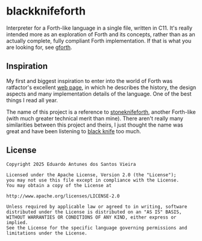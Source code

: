 # blackknifeforth

Interpreter for a Forth-like language in a single file, written in C11. It's really
intended more as an exploration of Forth and its concepts, rather than as an actually
complete, fully compliant Forth implementation. If that is what you are looking for,
see [gforth](https://gforth.org/).

## Inspiration

My first and biggest inspiration to enter into the world of Forth was ratfactor's excellent
[web page](https://ratfactor.com/forth/the_programming_language_that_writes_itself.html), in which
he describes the history, the design aspects and many implementation details of the language. One
of the best things I read all year.

The name of this project is a reference to [stoneknifeforth](https://github.com/kragen/stoneknifeforth),
another Forth-like (with much greater technical merit than mine). There aren't really many similarities
between this project and theirs, I just thought the name was great and have been listening to
[black knife](https://www.youtube.com/watch?v=B8Us0DZgexw) too much.

## License

```
Copyright 2025 Eduardo Antunes dos Santos Vieira

Licensed under the Apache License, Version 2.0 (the "License");
you may not use this file except in compliance with the License.
You may obtain a copy of the License at

http://www.apache.org/licenses/LICENSE-2.0

Unless required by applicable law or agreed to in writing, software
distributed under the License is distributed on an "AS IS" BASIS,
WITHOUT WARRANTIES OR CONDITIONS OF ANY KIND, either express or implied.
See the License for the specific language governing permissions and
limitations under the License.
```
